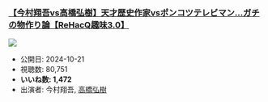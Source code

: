 ### [【今村翔吾vs高橋弘樹】天才歴史作家vsポンコツテレビマン…ガチの物作り論【ReHacQ趣味3.0】](https://www.youtube.com/watch?v=PrWnfMPtpeY)
[![](https://img.youtube.com/vi/PrWnfMPtpeY/sddefault.jpg)](https://www.youtube.com/watch?v=PrWnfMPtpeY)
-   公開日: 2024-10-21
-   視聴数: 80,751
-   **いいね数: 1,472**
-   出演者: 今村翔吾, [高橋弘樹](/rehacq_fan/people/高橋弘樹 "wikilink")
